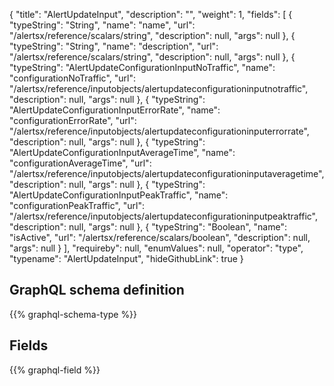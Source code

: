 {
  "title": "AlertUpdateInput",
  "description": "",
  "weight": 1,
  "fields": [
    {
      "typeString": "String",
      "name": "name",
      "url": "/alertsx/reference/scalars/string",
      "description": null,
      "args": null
    },
    {
      "typeString": "String",
      "name": "description",
      "url": "/alertsx/reference/scalars/string",
      "description": null,
      "args": null
    },
    {
      "typeString": "AlertUpdateConfigurationInputNoTraffic",
      "name": "configurationNoTraffic",
      "url": "/alertsx/reference/inputobjects/alertupdateconfigurationinputnotraffic",
      "description": null,
      "args": null
    },
    {
      "typeString": "AlertUpdateConfigurationInputErrorRate",
      "name": "configurationErrorRate",
      "url": "/alertsx/reference/inputobjects/alertupdateconfigurationinputerrorrate",
      "description": null,
      "args": null
    },
    {
      "typeString": "AlertUpdateConfigurationInputAverageTime",
      "name": "configurationAverageTime",
      "url": "/alertsx/reference/inputobjects/alertupdateconfigurationinputaveragetime",
      "description": null,
      "args": null
    },
    {
      "typeString": "AlertUpdateConfigurationInputPeakTraffic",
      "name": "configurationPeakTraffic",
      "url": "/alertsx/reference/inputobjects/alertupdateconfigurationinputpeaktraffic",
      "description": null,
      "args": null
    },
    {
      "typeString": "Boolean",
      "name": "isActive",
      "url": "/alertsx/reference/scalars/boolean",
      "description": null,
      "args": null
    }
  ],
  "requireby": null,
  "enumValues": null,
  "operator": "type",
  "typename": "AlertUpdateInput",
  "hideGithubLink": true
}
## GraphQL schema definition

{{% graphql-schema-type %}}

## Fields

{{% graphql-field %}}

